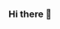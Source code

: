 ### Hi there 👋

<!--
**sankets25/sankets25** is a ✨ _special_ ✨ repository because its `README.md` (this file) appears on your GitHub profile.

Here are some ideas to get you started:

- 🔭 I’m currently working on my Portfolio Website using React JS and basic Sudoku game using Python 
- 🌱 I’m currently learning React JS
- 👯 I’m looking to collaborate on ReactJS and pygame
- 📫 How to reach me: LinkedIn: https://www.linkedin.com/in/sanket-m-salunke/
-->

